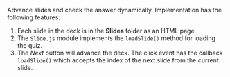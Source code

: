 Advance slides and check the answer dynamically. Implementation has the following features:
1. Each slide in the deck is in the **Slides** folder as an HTML page.
2. The `Slide.js` module implements the `loadSlide()` method for loading the quiz.
3. The *Next* button will advance the deck. The click event has the callback `loadSlide()` which accepts the  index of the next slide from the current slide.
 